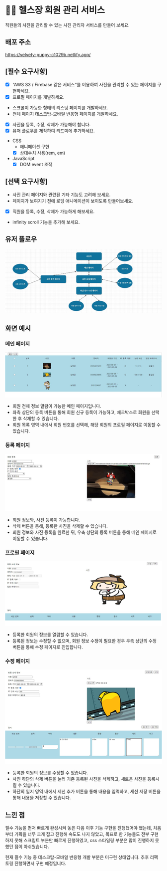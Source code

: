 
# :weight_lifting_man: 헬스장 회원 관리 서비스

직원들의 사진을 관리할 수 있는 사진 관리자 서비스를 만들어 보세요.

## 배포 주소
https://velvety-puppy-c1029b.netlify.app/

## [필수 요구사항]
- [X] “AWS S3 / Firebase 같은 서비스”를 이용하여 사진을 관리할 수 있는 페이지를 구현하세요.
- [X] 프로필 페이지를 개발하세요.
- 스크롤이 가능한 형태의 리스팅 페이지를 개발하세요.
- 전체 페이지 데스크탑-모바일 반응형 페이지를 개발하세요.
- [X] 사진을 등록, 수정, 삭제가 가능해야 합니다.
- [X] 유저 플로우를 제작하여 리드미에 추가하세요.
- CSS
  * 애니메이션 구현
  - [X] 상대수치 사용(rem, em)
- JavaScript
  - [X] DOM event 조작

## [선택 요구사항]
- 사진 관리 페이지와 관련된 기타 기능도 고려해 보세요.
- 페이지가 보여지기 전에 로딩 애니메이션이 보이도록 만들어보세요.
- [X] 직원을 등록, 수정, 삭제가 가능하게 해보세요.
- infinity scroll 기능을 추가해 보세요.

## 유저 플로우
![user flow](./assets/images/flow%20chart.JPG)

## 화면 예시
### 메인 페이지
![메인 화면](./assets/images/enroll%20info.JPG)
- 회원 전체 정보 열람이 가능한 메인 페이지입니다.
- 좌측 상단의 등록 버튼을 통해 회원 신규 등록이 가능하고, 체크박스로 회원을 선택한 후 삭제할 수 있습니다.
- 회원 목록 영역 내에서 회원 번호를 선택해, 해당 회원의 프로필 페이지로 이동할 수 있습니다.

### 등록 페이지
![등록 화면](./assets/images/enroll%20page.JPG)
- 회원 정보와, 사진 등록이 가능합니다.
- 삭제 버튼을 통해, 등록한 사진을 삭제할 수 있습니다.
- 회원 정보와 사진 등록을 완료한 뒤, 우측 상단의 등록 버튼을 통해 메인 페이지로 이동할 수 있습니다.

### 프로필 페이지
![프로필 화면](./assets/images/detail.JPG)
- 등록한 회원의 정보를 열람할 수 있습니다.
- 등록된 정보는 수정할 수 없으며, 회원 정보 수정이 필요한 경우 우측 상단의 수정 버튼을 통해 수정 페이지로 진입합니다.

### 수정 페이지
![수정 화면](./assets/images/update.JPG)
- 등록한 회원의 정보를 수정할 수 있습니다.
- 사진 하단의 삭제 버튼을 눌러 기존 등록된 사진을 삭제하고, 새로운 사진을 등록시킬 수 있습니다.
- 하단의 일지 영역 내에서 세션 추가 버튼을 통해 내용을 입력하고, 세션 저장 버튼을 통해 내용을 저장할 수 있습니다.

## 느낀 점

필수 기능을 먼저 빠르게 완성시켜 놓은 다음 이후 기능 구현을 진행했어야 했는데, 처음부터 기획을 너무 크게 잡고 진행해 속도도 나지 않았고, 목표로 한 기능들도 전부 구현하지 못해 스크립트 부분만 빠르게 진행하였고, css 스타일링 부분은 많이 진행하지 못했던 점이 아쉬웠습니다.

현재 필수 기능 중 데스크탑-모바일 반응형 개발 부분은 미구현 상태입니다.
추후 리팩토링 진행하면서 구현 예정입니다.
